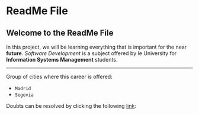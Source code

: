 ReadMe File
========================


Welcome to the ReadMe File
--------------------------

In this project, we will be learning everything that is important for the near **future**.
_Software Development_ is a subject offered by Ie University for **Information Systems Management** students.

---
Group of cities where this career is offered:
* `Madrid`
* `Segovia`

Doubts can be resolved by clicking the following [link][g]: 

[g]: https://google.es
